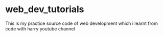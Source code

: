 # web_dev_tutorials
This is my practice source code of web development which i learnt from code with harry youtube channel
